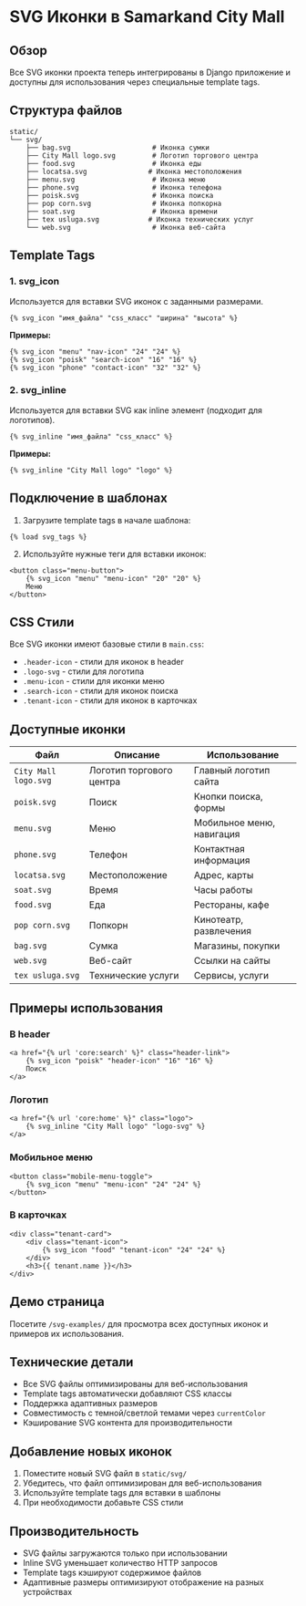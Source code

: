 # SVG Иконки в Samarkand City Mall

## Обзор

Все SVG иконки проекта теперь интегрированы в Django приложение и доступны для использования через специальные template tags.

## Структура файлов

```
static/
└── svg/
    ├── bag.svg                    # Иконка сумки
    ├── City Mall logo.svg         # Логотип торгового центра
    ├── food.svg                   # Иконка еды
    ├── locatsa.svg               # Иконка местоположения
    ├── menu.svg                   # Иконка меню
    ├── phone.svg                  # Иконка телефона
    ├── poisk.svg                  # Иконка поиска
    ├── pop corn.svg               # Иконка попкорна
    ├── soat.svg                   # Иконка времени
    ├── tex usluga.svg            # Иконка технических услуг
    └── web.svg                    # Иконка веб-сайта
```

## Template Tags

### 1. svg_icon
Используется для вставки SVG иконок с заданными размерами.

```django
{% svg_icon "имя_файла" "css_класс" "ширина" "высота" %}
```

**Примеры:**
```django
{% svg_icon "menu" "nav-icon" "24" "24" %}
{% svg_icon "poisk" "search-icon" "16" "16" %}
{% svg_icon "phone" "contact-icon" "32" "32" %}
```

### 2. svg_inline
Используется для вставки SVG как inline элемент (подходит для логотипов).

```django
{% svg_inline "имя_файла" "css_класс" %}
```

**Примеры:**
```django
{% svg_inline "City Mall logo" "logo" %}
```

## Подключение в шаблонах

1. Загрузите template tags в начале шаблона:
```django
{% load svg_tags %}
```

2. Используйте нужные теги для вставки иконок:
```django
<button class="menu-button">
    {% svg_icon "menu" "menu-icon" "20" "20" %}
    Меню
</button>
```

## CSS Стили

Все SVG иконки имеют базовые стили в `main.css`:

- `.header-icon` - стили для иконок в header
- `.logo-svg` - стили для логотипа
- `.menu-icon` - стили для иконки меню
- `.search-icon` - стили для иконок поиска
- `.tenant-icon` - стили для иконок в карточках

## Доступные иконки

| Файл | Описание | Использование |
|------|----------|---------------|
| `City Mall logo.svg` | Логотип торгового центра | Главный логотип сайта |
| `poisk.svg` | Поиск | Кнопки поиска, формы |
| `menu.svg` | Меню | Мобильное меню, навигация |
| `phone.svg` | Телефон | Контактная информация |
| `locatsa.svg` | Местоположение | Адрес, карты |
| `soat.svg` | Время | Часы работы |
| `food.svg` | Еда | Рестораны, кафе |
| `pop corn.svg` | Попкорн | Кинотеатр, развлечения |
| `bag.svg` | Сумка | Магазины, покупки |
| `web.svg` | Веб-сайт | Ссылки на сайты |
| `tex usluga.svg` | Технические услуги | Сервисы, услуги |

## Примеры использования

### В header
```django
<a href="{% url 'core:search' %}" class="header-link">
    {% svg_icon "poisk" "header-icon" "16" "16" %}
    Поиск
</a>
```

### Логотип
```django
<a href="{% url 'core:home' %}" class="logo">
    {% svg_inline "City Mall logo" "logo-svg" %}
</a>
```

### Мобильное меню
```django
<button class="mobile-menu-toggle">
    {% svg_icon "menu" "menu-icon" "24" "24" %}
</button>
```

### В карточках
```django
<div class="tenant-card">
    <div class="tenant-icon">
        {% svg_icon "food" "tenant-icon" "24" "24" %}
    </div>
    <h3>{{ tenant.name }}</h3>
</div>
```

## Демо страница

Посетите `/svg-examples/` для просмотра всех доступных иконок и примеров их использования.

## Технические детали

- Все SVG файлы оптимизированы для веб-использования
- Template tags автоматически добавляют CSS классы
- Поддержка адаптивных размеров
- Совместимость с темной/светлой темами через `currentColor`
- Кэширование SVG контента для производительности

## Добавление новых иконок

1. Поместите новый SVG файл в `static/svg/`
2. Убедитесь, что файл оптимизирован для веб-использования
3. Используйте template tags для вставки в шаблоны
4. При необходимости добавьте CSS стили

## Производительность

- SVG файлы загружаются только при использовании
- Inline SVG уменьшает количество HTTP запросов
- Template tags кэшируют содержимое файлов
- Адаптивные размеры оптимизируют отображение на разных устройствах
